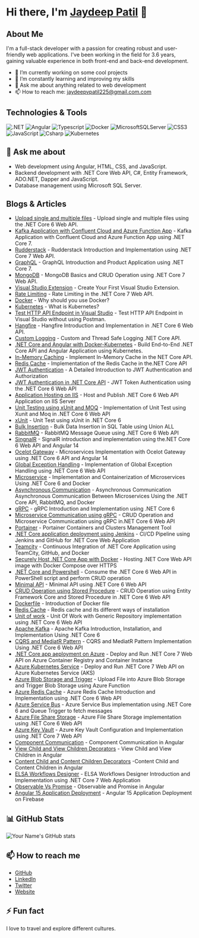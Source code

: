 ﻿
# Hi there, I'm [Jaydeep Patil](https://jaydeepjd-34d17.web.app/) 👋

## About Me
I'm a full-stack developer with a passion for creating robust and user-friendly web applications. I've been working in the field for 3.6 years, gaining valuable experience in both front-end and back-end development.

- 🔭 I’m currently working on some cool projects
- 🌱 I’m constantly learning and improving my skills
- 💬 Ask me about anything related to web development
- 📫 How to reach me: [jaydeepvpatil225@gmail.com.com](mailto:jaydeepvpatil225@gmail.com.com)

## Technologies & Tools
<!-- Your tech stack, icons can be found at https://simpleicons.org/ -->
![.NET](https://img.shields.io/badge/-.NET-512BD4?style=flat-square&logo=.NET&logoColor=white)
![Angular](https://img.shields.io/badge/-Angular-DD0031?style=flat-square&logo=Angular&logoColor=white)
![Typescript](https://img.shields.io/badge/-Typescript-3178C6?style=flat-square&logo=Typescript&logoColor=white)
![Docker](https://img.shields.io/badge/-Docker-2496ED?style=flat-square&logo=Docker&logoColor=white)
![MicrosoftSQLServer](https://img.shields.io/badge/-MicrosoftSQLServer-CC2927?style=flat-square&logo=MicrosoftSQLServer&logoColor=white)
![CSS3](https://img.shields.io/badge/-CSS3-1572B6?style=flat-square&logo=css3&logoColor=white)
![JavaScript](https://img.shields.io/badge/-JavaScript-F7DF1E?style=flat-square&logo=javascript&logoColor=black)
![Csharp](https://img.shields.io/badge/-Csharp-239120?style=flat-square&logo=csharp&logoColor=white)
![Kubernetes](https://img.shields.io/badge/-Kubernetes-326CE5?style=flat-square&logo=Kubernetes&logoColor=white)

## 💬 Ask me about

- Web development using Angular, HTML, CSS, and JavaScript.
- Backend development with .NET Core Web API, C#, Entity Framework, ADO.NET, Dapper and JavaScript.
- Database management using Microsoft SQL Server.

## Blogs & Articles
<!-- Add links to your featured projects -->
- [Upload single and multiple files](https://faun.pub/upload-single-and-multiple-file-upload-using-net-core-6-web-api-958da3561cca) - Upload single and multiple files using the .NET Core 6 Web API.
- [Kafka Application with Confluent Cloud and Azure Function App](https://medium.com/@jaydeepvpatil225/kafka-application-with-confluent-cloud-and-azure-function-app-using-net-core-7-9aa38264734a) - Kafka Application with Confluent Cloud and Azure Function App using .NET Core 7.
- [Rudderstack](https://medium.com/@jaydeepvpatil225/rudderstack-introduction-and-implementation-using-net-core-7-web-api-d32fc486589a) - Rudderstack Introduction and Implementation using .NET Core 7 Web API.
- [GraphQL](https://medium.com/@jaydeepvpatil225/graphql-introduction-and-product-application-using-net-core-bd37faf3c585) - GraphQL Introduction and Product Application using .NET Core 7.
- [MongoDB](https://medium.com/@jaydeepvpatil225/mongodb-basics-and-crud-operation-using-net-core-7-web-api-884b5b76549a) - MongoDB Basics and CRUD Operation using .NET Core 7 Web API.
- [Visual Studio Extension](https://medium.com/@jaydeepvpatil225/create-your-first-visual-studio-extension-eaaf846bc08d) - Create Your First Visual Studio Extension.
- [Rate Limiting](https://medium.com/@jaydeepvpatil225/rate-limiting-in-the-net-core-7-web-api-4da15a335263) - Rate Limiting in the .NET Core 7 Web API.
- [Docker](https://medium.com/@jaydeepvpatil225/why-should-you-use-docker-f073b5deb0e6) - Why should you use Docker?
- [Kubernetes](https://medium.com/@jaydeepvpatil225/what-is-kubernetes-806cfef48749) - What is Kubernetes?
- [Test HTTP API Endpoint in Visual Studio](https://medium.com/@jaydeepvpatil225/test-http-api-endpoint-in-visual-studio-without-using-postman-a68caddb1ae3) - Test HTTP API Endpoint in Visual Studio without using Postman.
- [Hangfire](https://medium.com/@jaydeepvpatil225/hangfire-introduction-and-implementation-in-net-core-6-web-api-31acfe6c60f1) - Hangfire Introduction and Implementation in .NET Core 6 Web API.
- [Custom Logging](https://medium.com/@jaydeepvpatil225/custom-and-thread-safe-logging-net-core-api-50ac15b82cc9) - Custom and Thread Safe Logging .NET Core API.
- [.NET Core and Angular with Docker-Kubernetes](https://javascript.plainenglish.io/build-end-to-end-net-core-api-and-angular-application-using-kubernetes-b1b75ea4bda9) - Build End-to-End .NET Core API and Angular Application using Kubernetes.
- [In-Memory Caching](https://medium.com/@jaydeepvpatil225/implement-in-memory-cache-in-the-net-core-api-251ce58c37bc) - Implement In-Memory Cache in the NET Core API.
- [Redis Cache](https://medium.com/@jaydeepvpatil225/implementation-of-the-redis-cache-in-the-net-core-api-c8276167ef0c) - Implementation of the Redis Cache in the.NET Core API
- [JWT Authentication](https://javascript.plainenglish.io/introduction-and-detail-about-the-jwt-authentication-and-authorization-5a812e6d154c) - A Detailed Introduction to JWT Authentication and Authorization
- [JWT Authentication in .NET Core API](https://javascript.plainenglish.io/jwt-token-authentication-using-the-net-core-6-web-api-24e585ecc24a) - JWT Token Authentication using the .NET Core 6 Web API
- [Application Hosting on IIS](https://blog.devops.dev/host-and-publish-net-core-6-web-api-application-on-iis-server-547e7777c9d) - Host and Publish .NET Core 6 Web API Application on IIS Server
- [Unit Testing using xUnit and MOQ](https://medium.com/@jaydeepvpatil225/implementation-of-unit-test-using-xunit-and-moq-in-net-core-6-web-api-539205f1d38f) - Implementation of Unit Test using Xunit and Moq in .NET Core 6 Web API
- [xUnit](https://medium.com/@jaydeepvpatil225/unit-test-using-xunit-in-net-core-6-a4ccc3409610) - Unit Test using xUnit in .NET Core 6
- [Bulk Insertion](https://towardsdev.com/bulk-data-insertion-in-sql-table-using-union-all-f4328dad2242) - Bulk Data Insertion in SQL Table using Union ALL
- [RabbitMQ](https://blog.devops.dev/rabbitmq-message-queue-using-net-core-6-web-api-c0fcfa72169c) - RabbitMQ Message Queue using .NET Core 6 Web API
- [SingnalR](https://medium.com/@jaydeepvpatil225/signalr-introduction-and-implementation-using-the-net-core-6-web-api-and-angular-14-b4cfd51a6fac) - SignalR introduction and implementation using the.NET Core 6 Web API and Angular 14
- [Ocelot Gateway](https://blog.devops.dev/microservices-implementation-with-ocelot-gateway-using-net-core-6-api-and-angular-14-64b2ce3248ee) - Microservices Implementation with Ocelot Gateway using .NET Core 6 API and Angular 14
- [Global Exception Handling](https://blog.devops.dev/implementation-of-global-exception-handling-using-net-core-6-web-api-cab566052012) - Implementation of Global Exception Handling using .NET Core 6 Web API
- [Microservice](https://blog.devops.dev/implementation-and-containerization-of-microservices-using-net-core-6-and-docker-6e906dcf488b) - Implementation and Containerization of Microservices Using .NET Core 6 and Docker
- [Asynchronous Communication](https://blog.devops.dev/asynchronous-communication-between-microservices-using-the-net-core-api-rabbitmq-and-docker-c9f08a18285f) - Asynchronous Communication
Asynchronous Communication Between Microservices Using the .NET Core API, RabbitMQ, and Docker
- [gRPC](https://medium.com/@jaydeepvpatil225/grpc-introduction-and-implementation-using-net-core-6-ff89b1fcb02a) - gRPC Introduction and Implementation using .NET Core 6
- [Microservice Communication using gRPC](https://medium.com/@jaydeepvpatil225/crud-operation-and-microservice-communication-using-grpc-in-net-core-6-web-api-9736b18c053c) - CRUD Operation and Microservice Communication using gRPC in.NET Core 6 Web API
- [Portainer](https://faun.pub/portainer-containers-and-clusters-management-tool-f7728cce20a3) - Portainer Containers and Clusters Management Tool
- [.NET Core application deployment using Jenkins](https://blog.devops.dev/ci-cd-pipeline-using-jenkins-and-github-for-net-core-web-application-8d2d6d0af7b3) - CI/CD Pipeline using Jenkins and GitHub for .NET Core Web Application
- [Teamcity]() - Continuous Integration of .NET Core Application using TeamCity, GitHub, and Docker
- [Securely Host .NET Core App with Docker](https://medium.com/@jaydeepvpatil225/hosting-net-core-web-api-images-with-docker-compose-over-https-2ee70dc877ec) - Hosting .NET Core Web API image with Docker Compose over HTTPS
- [.NET Core and Powershell](https://medium.com/@jaydeepvpatil225/consume-the-net-core-6-web-api-in-powershell-script-and-perform-crud-operation-9f0b0bfec617) - Consume the .NET Core 6 Web API in PowerShell script and perform CRUD operation
- [Minimal API](https://medium.com/@jaydeepvpatil225/minimal-api-using-net-core-6-web-api-2b3130ebb3b0) - Minimal API using .NET Core 6 Web API
- [CRUD Operation using Stored Procedure](https://medium.com/@jaydeepvpatil225/crud-operation-using-entity-framework-core-and-stored-procedure-in-net-core-6-web-api-65faf6f019f0) - CRUD Operation using Entity Framework Core and Stored Procedure in .NET Core 6 Web API
- [Dockerfile](https://medium.com/@jaydeepvpatil225/introduction-of-docker-file-9b2dfdfe2c61) - Introduction of Docker file
- [Redis Cache](https://medium.com/@jaydeepvpatil225/redis-cache-and-its-different-ways-of-installation-2006163232a7) - Redis cache and its different ways of installation
- [Unit of work](https://medium.com/@jaydeepvpatil225/unit-of-work-with-generic-repository-implementation-using-net-core-6-web-api-23d159c63dd4) - Unit Of Work with Generic Repository implementation using .NET Core 6 Web API
- [Apache Kafka](https://medium.com/@jaydeepvpatil225/apache-kafka-introduction-installation-and-implementation-using-net-core-6-1d63bdfac36b) - Apache Kafka Introduction, Installation, and Implementation Using .NET Core 6
- [CQRS and MediatR Pattern](https://medium.com/@jaydeepvpatil225/cqrs-and-mediatr-pattern-implementation-using-net-core-6-web-api-47d76da907d7) - CQRS and MediatR Pattern Implementation Using .NET Core 6 Web API
- [.NET Core app aeployment on Azure](https://medium.com/@jaydeepvpatil225/deploy-and-run-net-core-7-web-api-on-azure-container-registry-and-container-instance-5f1f34aeb2ed) - Deploy and Run .NET Core 7 Web API on Azure Container Registry and Container Instance
- [Azure Kubernetes Service](https://medium.com/@jaydeepvpatil225/deploy-and-run-net-core-7-web-api-on-azure-kubernetes-service-aks-58985452cea5) - Deploy and Run .NET Core 7 Web API on Azure Kubernetes Service (AKS)
- [Azure Blob Storage and Trigger](https://medium.com/@jaydeepvpatil225/upload-file-into-azure-blob-storage-and-trigger-blob-storage-using-azure-function-4052e784f864) - Upload File into Azure Blob Storage and Trigger Blob Storage using Azure Function
- [Azure Redis Cache](https://medium.com/@jaydeepvpatil225/azure-redis-cache-introduction-and-implementation-using-net-core-6-web-api-3cb35250a88d) - Azure Redis Cache Introduction and Implementation using .NET Core 6 Web API
- [Azure Service Bus](https://medium.com/@jaydeepvpatil225/azure-service-bus-implementation-using-net-core-6-and-queue-trigger-to-fetch-messages-3ad9f90269c) - Azure Service Bus implementation using .NET Core 6 and Queue Trigger to fetch messages
- [Azure File Share Storage](https://medium.com/@jaydeepvpatil225/azure-file-share-storage-implementation-using-net-core-6-web-api-f02cf8157f1d) - Azure File Share Storage implementation using .NET Core 6 Web API
- [Azure Key Vault](https://medium.com/c-sharp-progarmming/azure-key-vault-configuration-and-implementation-using-net-core-7-web-api-c5a9ac12575e) - Azure Key Vault Configuration and Implementation using .NET Core 7 Web API
- [Component Communication](https://medium.com/@jaydeepvpatil225/component-communication-in-angular-34a4c2ca93d4) - Component Communication in Angular
- [View Child and View Children Decorators](https://medium.com/@jaydeepvpatil225/view-child-and-view-children-in-angular-fa19b77740d5) - View Child and View Children in Angular
- [Content Child and Content Children Decorators](https://medium.com/@jaydeepvpatil225/content-child-and-content-children-in-angular-832ed4bae4cf) -Content Child and Content Children in Angular
- [ELSA Workflows Designer](https://medium.com/@jaydeepvpatil225/elsa-workflows-designer-introduction-and-implementation-using-net-core-7-web-application-c0e7858e6975) - ELSA Workflows Designer Introduction and Implementation using .NET Core 7 Web Application
- [Observable Vs Promise](https://medium.com/@jaydeepvpatil225/observable-and-promise-in-angular-fbbf0335a994) - Observable and Promise in Angular
- [Angular 15 Application Deployment](https://medium.com/@jaydeepvpatil225/angular-15-application-deployment-on-firebase-267d19bd1521) - Angular 15 Application Deployment on Firebase

## 📊 GitHub Stats

![Your Name's GitHub stats](https://github-readme-stats.vercel.app/api?username=jaydeep-007&show_icons=true&theme=radical)

## 📫 How to reach me
- [GitHub](https://github.com/jaydeep-007)
- [LinkedIn](https://www.linkedin.com/in/jaydeep-patil-b13a54134/)
- [Twitter](https://twitter.com/jaydeepvpatil22)
- [Website](https://jaydeepjd-34d17.web.app/)


## ⚡ Fun fact

I love to travel and explore different cultures.
